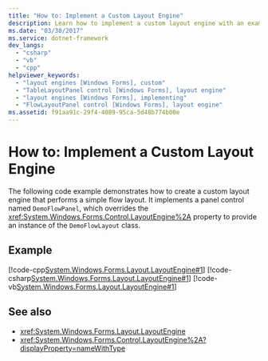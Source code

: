 ```yaml
---
title: "How to: Implement a Custom Layout Engine"
description: Learn how to implement a custom layout engine with an example of a panel control that overrides layout engine properties.
ms.date: "03/30/2017"
ms.service: dotnet-framework
dev_langs: 
  - "csharp"
  - "vb"
  - "cpp"
helpviewer_keywords: 
  - "layout engines [Windows Forms], custom"
  - "TableLayoutPanel control [Windows Forms], layout engine"
  - "layout engines [Windows Forms], implementing"
  - "FlowLayoutPanel control [Windows Forms], layout engine"
ms.assetid: f91aa91c-29f4-4089-95ca-5d48b774b00e
---
```

# How to: Implement a Custom Layout Engine

The following code example demonstrates how to create a custom layout engine that performs a simple flow layout. It implements a panel control named `DemoFlowPanel`, which overrides the <xref:System.Windows.Forms.Control.LayoutEngine%2A> property to provide an instance of the `DemoFlowLayout` class.  
  
## Example  

 [!code-cpp[System.Windows.Forms.Layout.LayoutEngine#1](~/samples/snippets/cpp/VS_Snippets_Winforms/System.Windows.Forms.Layout.LayoutEngine/cpp/DemoFlowLayout.cpp#1)]
 [!code-csharp[System.Windows.Forms.Layout.LayoutEngine#1](~/samples/snippets/csharp/VS_Snippets_Winforms/System.Windows.Forms.Layout.LayoutEngine/CS/DemoFlowLayout.cs#1)]
 [!code-vb[System.Windows.Forms.Layout.LayoutEngine#1](~/samples/snippets/visualbasic/VS_Snippets_Winforms/System.Windows.Forms.Layout.LayoutEngine/VB/DemoFlowLayout.vb#1)]  
  
## See also

- <xref:System.Windows.Forms.Layout.LayoutEngine>
- <xref:System.Windows.Forms.Control.LayoutEngine%2A?displayProperty=nameWithType>

